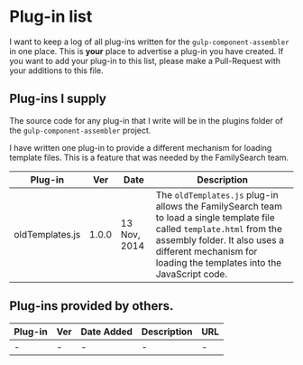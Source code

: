 Plug-in list
============

I want to keep a log of all plug-ins written for the `gulp-component-assembler` in one place. This is **your** place to advertise a plug-in you have created. If you want to add your plug-in to this list, please make a Pull-Request with your additions to this file.



## Plug-ins I supply

The source code for any plug-in that I write will be in the plugins folder of the `gulp-component-assembler` project.

I have written one plug-in to provide a different mechanism for loading template files. This is a feature that was needed by the FamilySearch team.

| Plug-in | Ver | Date | Description |
| --- | --- | --- | --- |
| oldTemplates.js | 1.0.0 | 13 Nov, 2014 | The `oldTemplates.js` plug-in allows the FamilySearch team to load a single template file called `template.html` from the assembly folder. It also uses a different mechanism for loading the templates into the JavaScript code. |



## Plug-ins provided by others.

| Plug-in | Ver | Date Added | Description | URL |
| --- | --- | --- | --- | --- |
| - | - | - | - | - |

